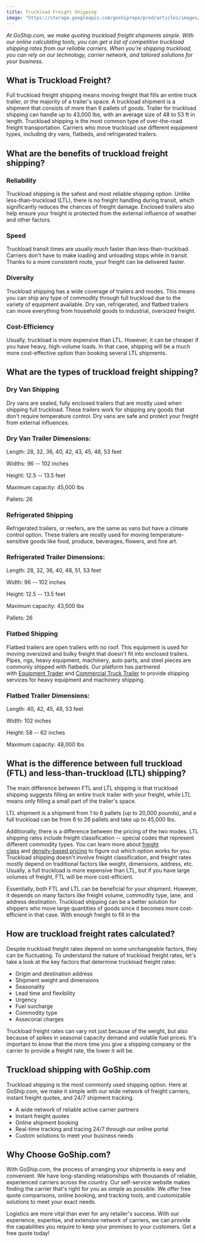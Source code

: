 ```yaml
---
title: Truckload Freight Shipping
image: "https://storage.googleapis.com/goshiprepo/prod/articles/images/truckload-freight-shipping.png"
---
```


*At GoShip.com, we make quoting truckload freight shipments simple. With our online calculating tools, you can get a list of competitive truckload shipping rates from our reliable carriers. When you're shipping truckload, you can rely on our technology, carrier network, and tailored solutions for your business.*

What is Truckload Freight?
--------------------------

Full truckload freight shipping means moving freight that fills an entire truck trailer, or the majority of a trailer's space. A truckload shipment is a shipment that consists of more than 6 pallets of goods. Trailer for truckload shipping can handle up to 43,000 lbs, with an average size of 48 to 53 ft in length. Truckload shipping is the most common type of over-the-road freight transportation. Carriers who move truckload use different equipment types, including dry vans, flatbeds, and refrigerated trailers.

What are the benefits of truckload freight shipping?
----------------------------------------------------

### Reliability

Truckload shipping is the safest and most reliable shipping option. Unlike less-than-truckload (LTL), there is no freight handling during transit, which significantly reduces the chances of freight damage. Enclosed trailers also help ensure your freight is protected from the external influence of weather and other factors.

### Speed

Truckload transit times are usually much faster than less-than-truckload. Carriers don't have to make loading and unloading stops while in transit. Thanks to a more consistent route, your freight can be delivered faster.

### Diversity

Truckload shipping has a wide coverage of trailers and modes. This means you can ship any type of commodity through full truckload due to the variety of equipment available. Dry van, refrigerated, and flatbed trailers can move everything from household goods to industrial, oversized freight.

### Cost-Efficiency

Usually, truckload is more expensive than LTL. However, it can be cheaper if you have heavy, high-volume loads. In that case, shipping will be a much more cost-effective option than booking several LTL shipments.

What are the types of truckload freight shipping?
-------------------------------------------------

### Dry Van Shipping

Dry vans are sealed, fully enclosed trailers that are mostly used when shipping full truckload. These trailers work for shipping any goods that don't require temperature control. Dry vans are safe and protect your freight from external influences.

### Dry Van Trailer Dimensions:

Length: 28, 32, 36, 40, 42, 43, 45, 48, 53 feet

Widths: 96 -- 102 inches

Height: 12.5 -- 13.5 feet

Maximum capacity: 45,000 lbs

Pallets: 26

### Refrigerated Shipping

Refrigerated trailers, or reefers, are the same as vans but have a climate control option. These trailers are mostly used for moving temperature-sensitive goods like food, produce, beverages, flowers, and fine art.

### Refrigerated Trailer Dimensions:

Length: 28, 32, 36, 40, 48, 51, 53 feet

Width: 96 -- 102 inches

Height: 12.5 -- 13.5 feet

Maximum capacity: 43,500 lbs

Pallets: 26

### Flatbed Shipping

Flatbed trailers are open trailers with no roof. This equipment is used for moving oversized and bulky freight that doesn't fit into enclosed trailers. Pipes, rigs, heavy equipment, machinery, auto parts, and steel pieces are commonly shipped with flatbeds. Our platform has partnered with [Equipment Trader](https://www.equipmenttrader.com/) and [Commercial Truck Trailer](https://www.commercialtrucktrader.com/) to provide shipping services for heavy equipment and machinery shipping.

### Flatbed Trailer Dimensions:

Length: 40, 42, 45, 48, 53 feet

Width: 102 inches

Height: 58 -- 62 inches

Maximum capacity: 48,000 lbs

What is the difference between full truckload (FTL) and less-than-truckload (LTL) shipping?
-------------------------------------------------------------------------------------------

The main difference between FTL and LTL shipping is that truckload shipping suggests filling an entire truck trailer with your freight, while LTL means only filling a small part of the trailer's space.

LTL shipment is a shipment from 1 to 6 pallets (up to 20,000 pounds), and a full truckload can be from 6 to 26 pallets and take up to 45,000 lbs.

Additionally, there is a difference between the pricing of the two modes. LTL shipping rates include freight classification -- special codes that represent different commodity types. You can learn more about [freight class](https://www.goship.com/blog/blog-everything-you-need-to-know-about-ltl-freight-class/) and [density-based pricing](https://www.goship.com/blog/density-affect-ltl-shipping/) to figure out which option works for you. Truckload shipping doesn't involve freight classification, and freight rates mostly depend on traditional factors like weight, dimensions, address, etc. Usually, a full truckload is more expensive than LTL, but if you have large volumes of freight, FTL will be more cost-efficient.

Essentially, both FTL and LTL can be beneficial for your shipment. However, it depends on many factors like freight volume, commodity type, lane, and address destination. Truckload shipping can be a better solution for shippers who move large quantities of goods since it becomes more cost-efficient in that case. With enough freight to fill in the

How are truckload freight rates calculated?
-------------------------------------------

Despite truckload freight rates depend on some unchangeable factors, they can be fluctuating. To understand the nature of truckload freight rates, let's take a look at the key factors that determine truckload freight rates:

-   Origin and destination address
-   Shipment weight and dimensions
-   Seasonality
-   Lead time and flexibility
-   Urgency
-   Fuel surcharge
-   Commodity type
-   Assecorial charges

Truckload freight rates can vary not just because of the weight, but also because of spikes in seasonal capacity demand and volatile fuel prices. It's important to know that the more time you give a shipping company or the carrier to provide a freight rate, the lower it will be.

Truckload shipping with GoShip.com
----------------------------------

Truckload shipping is the most commonly used shipping option. Here at GoShip.com, we make it simple with our wide network of freight carriers, instant freight quotes, and 24/7 shipment tracking.

-   A wide network of reliable active carrier partners
-   Instant freight quotes
-   Online shipment booking
-   Real-time tracking and tracing 24/7 through our online portal
-   Custom solutions to meet your business needs

Why Choose GoShip.com?
----------------------

With GoShip.com, the process of arranging your shipments is easy and convenient. We have long-standing relationships with thousands of reliable, experienced carriers across the country. Our self-service website makes finding the carrier that's right for you as simple as possible. We offer free quote comparisons, online booking, and tracking tools, and customizable solutions to meet your exact needs.

Logistics are more vital than ever for any retailer's success. With our experience, expertise, and extensive network of carriers, we can provide the capabilities you require to keep your promises to your customers. Get a free quote today!
